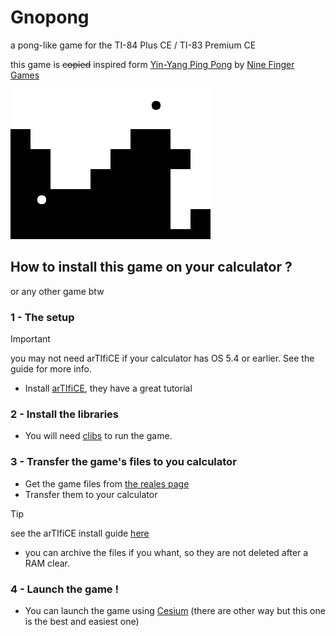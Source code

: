# Gnopong

a pong-like game for the TI-84 Plus CE / TI-83 Premium CE

this game is ~~copied~~ inspired form [Yin-Yang Ping Pong](https://store.steampowered.com/app/3117780/YinYang_PingPong/) by [Nine Finger Games](https://store.steampowered.com/curator/44190983)


![exemple_screenshot](https://raw.githubusercontent.com/purpleprog/gnopong/main/exemple.png)


## How to install this game on your calculator ?
or any other game btw

### 1 - The setup
> [!IMPORTANT]
> you may not need arTIfiCE if your calculator has OS 5.4 or earlier. See the guide for more info.
 - Install [arTIfiCE](https://yvantt.github.io/arTIfiCE/), they have a great tutorial

### 2 - Install the libraries
 - You will need [clibs](https://github.com/CE-Programming/libraries/releases/latest) to run the game.

### 3 - Transfer the game's files to you calculator
 - Get the game files from [the reales page](https://github.com/purpleprog/gnopong/releases/latest)
 - Transfer them to your calculator
> [!TIP]
> see the arTIfiCE install guide [here](https://yvantt.github.io/arTIfiCE/)
 - you can archive the files if you whant, so they are not deleted after a RAM clear.

### 4 - Launch the game !
 - You can launch the game using [Cesium](https://github.com/mateoconlechuga/cesium/releases/tag/v3.6.7) (there are other way but this one is the best and easiest one)
